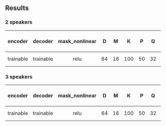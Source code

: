 ## Results
### 2 speakers
| encoder | decoder | mask_nonlinear | D | M | K | P | Q | N | J | H | causal | batch size | optimizer | lr | gradient clipping | SI-SDRi [dB] | SDRi [dB] | PESQ |
| :---: | :---: | :---: | :---: | :---: | :---: | :---: | :---: | :---: | :---: | :---: | :---: | :---: | :---: | :---: | :---: | :---: | :---: | :---: |
| trainable | trainable | relu | 64 | 16 | 100 | 50 | 32 | 6 | 8 | 128 | False | 4 | adam | 1e-3 | 5 |  |  |  |

### 3 speakers
| encoder | decoder | mask_nonlinear | D | M | K | P | Q | N | J | H | causal | batch size | optimizer | lr | gradient clipping | SI-SDRi [dB] | SDRi [dB] | PESQ |
| :---: | :---: | :---: | :---: | :---: | :---: | :---: | :---: | :---: | :---: | :---: | :---: | :---: | :---: | :---: | :---: | :---: | :---: | :---: |
| trainable | trainable | relu | 64 | 16 | 100 | 50 | 32 | 6 | 8 | 128 | False | 4 | adam | 1e-3 | 5 |  |  |  |